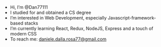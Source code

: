 - Hi, I’m @Dan77111
- I studied for and obtained a CS degree
- I’m interested in Web Development, especially Javascript-framework-based stacks
- I’m currently learning React, Redux, NodeJS, Express and a touch of modern CSS
- To reach me: daniele.dalla.rosa77@gmail.com
